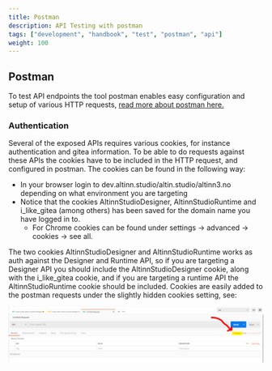 ```yaml
---
title: Postman
description: API Testing with postman
tags: ["development", "handbook", "test", "postman", "api"]
weight: 100
---
```


## Postman
To test API endpoints the tool postman enables easy configuration and setup of various HTTP requests, [read more about postman here.](https://learning.getpostman.com/docs/postman/sending_api_requests/requests)

### Authentication

Several of the exposed APIs requires various cookies, for instance authentication and gitea information. To be able to do requests against these APIs the cookies have to be included in the HTTP request, and configured in postman. The cookies can be found in the following way:
- In your browser login to dev.altinn.studio/altin.studio/altinn3.no depending on what environment you are targeting
- Notice that the cookies AltinnStudioDesigner, AltinnStudioRuntime and i_like_gitea (among others) has been saved for the domain name you have logged in to.
  - For Chrome cookies can be found under settings -> advanced -> cookies -> see all.

The two cookies AltinnStudioDesigner and AltinnStudioRuntime works as auth against the Designer and Runtime API, so if you are targeting a Designer API you should include the AltinnStudioDesigner cookie, along with the i_like_gitea cookie, and if you are targeting a runtime API the AltinnStudioRuntime cookie should be included.
Cookies are easily added to the postman requests under the slightly hidden cookies setting, see:

![Postman Cookies](postman-cookies.PNG?width=800)
